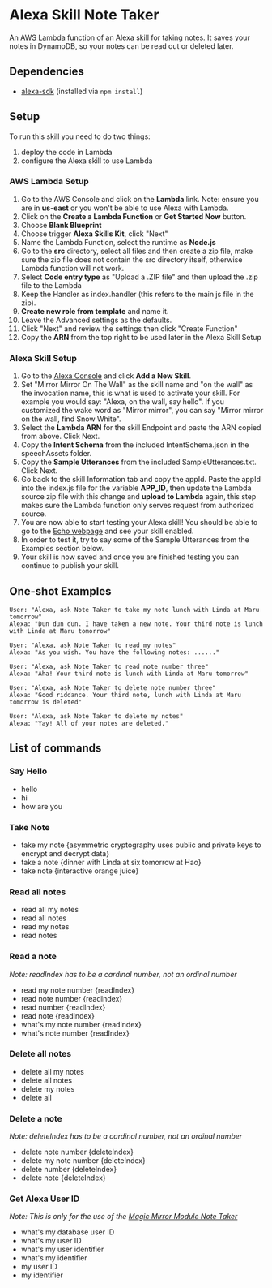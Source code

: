 # Alexa Skill Note Taker
An [AWS Lambda](http://aws.amazon.com/lambda) function of an Alexa skill for taking notes. It saves your notes in DynamoDB, so your notes can be read out or deleted later.


## Dependencies

- [alexa-sdk](https://github.com/alexa/alexa-skills-kit-sdk-for-nodejs) (installed via `npm install`)


## Setup

To run this skill you need to do two things:

1. deploy the code in Lambda
2. configure the Alexa skill to use Lambda

### AWS Lambda Setup

1. Go to the AWS Console and click on the __Lambda__ link. Note: ensure you are in __us-east__ or you won't be able to use Alexa with Lambda.
2. Click on the __Create a Lambda Function__ or __Get Started Now__ button.
3. Choose __Blank Blueprint__
4. Choose trigger __Alexa Skills Kit__, click "Next"
5. Name the Lambda Function, select the runtime as __Node.js__
6. Go to the __src__ directory, select all files and then create a zip file, make sure the zip file does not contain the src directory itself, otherwise Lambda function will not work.
7. Select __Code entry type__ as "Upload a .ZIP file" and then upload the .zip file to the Lambda
8. Keep the Handler as index.handler (this refers to the main js file in the zip).
9. __Create new role from template__ and name it.
10. Leave the Advanced settings as the defaults.
11. Click "Next" and review the settings then click "Create Function"
12. Copy the __ARN__ from the top right to be used later in the Alexa Skill Setup

### Alexa Skill Setup

1. Go to the [Alexa Console](https://developer.amazon.com/edw/home.html) and click __Add a New Skill__.
2. Set "Mirror Mirror On The Wall" as the skill name and "on the wall" as the invocation name, this is what is used to activate your skill. For example you would say: "Alexa, on the wall, say hello". If you customized the wake word as "Mirror mirror", you can say "Mirror mirror on the wall, find Snow White".
3. Select the __Lambda ARN__ for the skill Endpoint and paste the ARN copied from above. Click Next.
4. Copy the __Intent Schema__ from the included IntentSchema.json in the speechAssets folder.
5. Copy the __Sample Utterances__ from the included SampleUtterances.txt. Click Next.
6. Go back to the skill Information tab and copy the appId. Paste the appId into the index.js file for the variable __APP_ID__, then update the Lambda source zip file with this change and __upload to Lambda__ again, this step makes sure the Lambda function only serves request from authorized source.
7. You are now able to start testing your Alexa skill! You should be able to go to the [Echo webpage](http://echo.amazon.com/#skills) and see your skill enabled.
8. In order to test it, try to say some of the Sample Utterances from the Examples section below.
9. Your skill is now saved and once you are finished testing you can continue to publish your skill.


## One-shot Examples

```
User: "Alexa, ask Note Taker to take my note lunch with Linda at Maru tomorrow"
Alexa: "Dun dun dun. I have taken a new note. Your third note is lunch with Linda at Maru tomorrow"
```

```
User: "Alexa, ask Note Taker to read my notes"
Alexa: "As you wish. You have the following notes: ......"
```

```
User: "Alexa, ask Note Taker to read note number three"
Alexa: "Aha! Your third note is lunch with Linda at Maru tomorrow"
```

```
User: "Alexa, ask Note Taker to delete note number three"
Alexa: "Good riddance. Your third note, lunch with Linda at Maru tomorrow is deleted"
```

```
User: "Alexa, ask Note Taker to delete my notes"
Alexa: "Yay! All of your notes are deleted."
```


## List of commands

### Say Hello

- hello
- hi
- how are you

### Take Note

- take my note {asymmetric cryptography uses public and private keys to encrypt and decrypt data}
- take a note {dinner with Linda at six tomorrow at Hao}
- take note {interactive orange juice}

### Read all notes

- read all my notes
- read all notes
- read my notes
- read notes

### Read a note

*Note: readIndex has to be a cardinal number, not an ordinal number*

- read my note number {readIndex}
- read note number {readIndex}
- read number {readIndex}
- read note {readIndex}
- what's my note number {readIndex}
- what's note number {readIndex}

### Delete all notes

- delete all my notes
- delete all notes
- delete my notes
- delete all

### Delete a note

*Note: deleteIndex has to be a cardinal number, not an ordinal number*

- delete note number {deleteIndex}
- delete my note number {deleteIndex}
- delete number {deleteIndex}
- delete note {deleteIndex}


### Get Alexa User ID 

*Note: This is only for the use of the [Magic Mirror Module Note Taker](https://github.com/joanaz/MMM-NoteTaker)*

- what's my database user ID
- what's my user ID
- what's my user identifier
- what's my identifier
- my user ID
- my identifier

